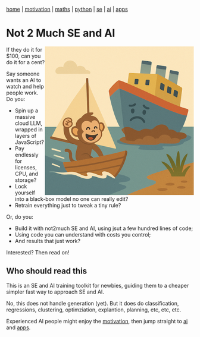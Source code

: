 [home](/README.md) | [motivation](/docs/motives.md) | [maths](/docs/maths.md) | [python](/docs/python.md) | [se](/docs/se.md) | [ai](/docs/a.md) |  [apps](/docs/apps.md)  
 


# Not 2 Much SE and AI 

<img align=right src="/docs/img/not2much.png" width=400>

If they do it for $100, can you do it for a cent?

Say someone wants an AI to watch and help people work. Do you:

- Spin up a massive cloud LLM, wrapped in layers of JavaScript?
- Pay endlessly for licenses, CPU, and storage?
- Lock yourself into a black-box model no one can really edit?
- Retrain everything just to tweak a tiny rule?

Or, do you:

- Build it with not2much SE and AI, using jsut a few hundred lines of code;
- Using code you can understand with costs you control;
- And results that just work?

Interested? Then read on!


## Who should read this

This is an SE and AI training toolkit for newbies, guiding them to a cheaper simpler fast way to approach SE and AI. 

No, this does not handle generation (yet). But it does do classification, regressions, clustering, optimziation, explantion, planning, etc, etc, etc. 

Experienced AI people might enjoy the [motivation](/docs/motives.md), then jump straight to [ai](/docs/a.md) and  [apps](/docs/apps.md). 

 



